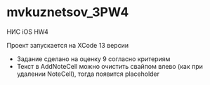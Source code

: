 # mvkuznetsov_3PW4
НИС iOS HW4

Проект запускается на XCode 13 версии

- Задание сделано на оценку 9 согласно критериям
- Текст в AddNoteCell можно очистить свайпом влево (как при удалении NoteCell), тогда появится placeholder
